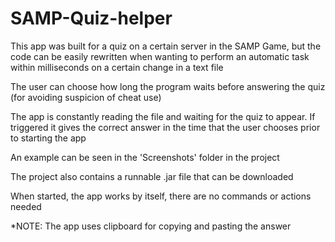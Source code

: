 # SAMP-Quiz-helper

This app was built for a quiz on a certain server in the SAMP Game, but the code can be easily rewritten when wanting to perform an automatic task within milliseconds on a certain change in a text file

The user can choose how long the program waits before answering the quiz (for avoiding suspicion of cheat use)

The app is constantly reading the file and waiting for the quiz to appear. If triggered it gives the correct answer in the time that the user chooses prior to starting the app

An example can be seen in the 'Screenshots' folder in the project

The project also contains a runnable .jar file that can be downloaded

When started, the app works by itself, there are no commands or actions needed


*NOTE: The app uses clipboard for copying and pasting the answer
